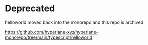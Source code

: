 # Deprecated

helloworld moved back into the monorepo and this repo is archived

https://github.com/hyperlane-xyz/hyperlane-monorepo/tree/main/typescript/helloworld
